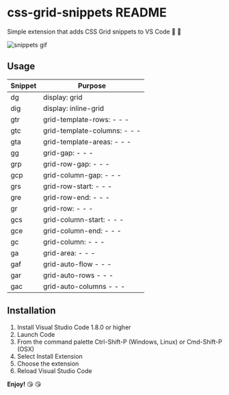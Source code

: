 # css-grid-snippets README

Simple extension that adds CSS Grid snippets to VS Code  👏 👏

![snippets gif](http://res.cloudinary.com/blushcow/image/upload/v1511371630/snippets_bezfsd.gif) 


## Usage

Snippet | Purpose 
---------|----------
dg  | display: grid 
dig | display: inline-grid 
gtr | grid-template-rows:   - - - 
gtc | grid-template-columns:  - - -
gta | grid-template-areas:  - - -
gg  | grid-gap:  - - -
grp | grid-row-gap:  - - -
gcp | grid-column-gap:  - - -
grs | grid-row-start:  - - -
gre | grid-row-end:  - - -
gr  | grid-row:  - - -
gcs | grid-column-start:  - - -
gce | grid-column-end:  - - -
gc  | grid-column:  - - -
ga  | grid-area:  - - -
gaf | grid-auto-flow  - - -
gar | grid-auto-rows  - - -
gac | grid-auto-columns  - - -




 ## Installation 
1. Install Visual Studio Code 1.8.0 or higher
2. Launch Code
3. From the command palette Ctrl-Shift-P (Windows, Linux) or Cmd-Shift-P (OSX)
4. Select Install Extension
5. Choose the extension
6. Reload Visual Studio Code

**Enjoy!**  😘 😘